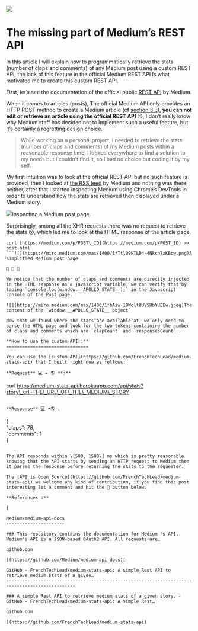 ![](https://miro.medium.com/max/1400/1*brGnhu_m-W9-sQ-Yk7N8SQ.png)

The missing part of Medium’s REST API
=====================================

In this article I will explain how to programmatically retrieve the stats (number of claps and comments) of any Medium post using a custom REST API, the lack of this feature in the official Medium REST API is what motivated me to create this custom REST API.

First, let’s see the documentation of the official public [REST API](https://github.com/Medium/medium-api-docs) by Medium.

When it comes to articles (posts), The official Medium API only provides an HTTP POST method to create a Medium article (cf [section 3.3](https://github.com/Medium/medium-api-docs#33-posts)), **you can not edit or retrieve an article using the official REST API** 😥, I don’t really know why Medium staff has decided not to implement such a useful feature, but it’s certainly a regretting design choice.

> While working on a personal project, I needed to retrieve the stats (number of claps and comments) of my Medium posts within a reasonable response time, I looked everywhere to find a solution to my needs but I couldn’t find it, so I had no choice but coding it by my self.

My first intuition was to look at the official REST API but no such feature is provided, then I looked at [the RSS feed](https://help.medium.com/hc/en-us/articles/214874118-Using-RSS-feeds-of-profiles-and-publications) by Medium and nothing was there neither, after that I started inspecting Medium using Chrome’s DevTools in order to understand how the stats are retrieved then displayed under a Medium story.

![](https://miro.medium.com/max/1400/1*VV84EGcrF6iCqPvAyNQ1lQ.jpeg)Inspecting a Medium post page.

Surprisingly, among all the XHR requests there was no request to retrieve the stats 😮, which led me to look at the HTML response of the article page.

```
curl [https://medium.com/p/POST\_ID](https://medium.com/p/POST_ID) >> post.html
```![](https://miro.medium.com/max/1400/1*TtlQ9HTLD4-4Nkcn7zKBbw.png)A simplified Medium post page

🎉 🎉 🎉

We notice that the number of claps and comments are directly injected in the HTML response as a javascript variable, we can verify that by taping `console.log(window.__APOLLO_STATE__);` in the Javascript console of the Post page.

![](https://miro.medium.com/max/1400/1*bAsw-19WqltUUV5HbYUEEw.jpeg)The content of the `window.__APOLLO_STATE__ object`

Now that we found where the stats are available at, we only need to parse the HTML page and look for the two tokens containing the number of claps and comments which are `clapCount` and `responsesCount` .

**How to use the custom API :**
===============================

You can use the [custom API](https://github.com/FrenchTechLead/medium-stats-api) that I built right now as follows:

**Request** 💻 ➡ 🌎 **:**

```
curl https://medium-stats-api.herokuapp.com/api/stats?story\_url=THE\_URL\_OF\_THE\_MEDIUM\_STORY
```

**Response** 💻 ⬅🌎 :

```
{  
   "claps": 78,  
   "comments": 1  
}
```

The API responds within \[500, 1500\] ms which is pretty reasonable knowing that the API starts by sending an HTTP request to Medium then it parses the response before returning the stats to the requester.

The [API is Open Source](https://github.com/FrenchTechLead/medium-stats-api) we welcome any kind of contribution, if you find this post interesting let a comment and hit the 👏 button below.

**References :**

[

Medium/medium-api-docs
----------------------

### This repository contains the documentation for Medium 's API. Medium's API is a JSON-based OAuth2 API. All requests are…

github.com

](https://github.com/Medium/medium-api-docs)[

GitHub - FrenchTechLead/medium-stats-api: A simple Rest API to retrieve medium stats of a given…
------------------------------------------------------------------------------------------------

### A simple Rest API to retrieve medium stats of a given story. - GitHub - FrenchTechLead/medium-stats-api: A simple Rest…

github.com

](https://github.com/FrenchTechLead/medium-stats-api)